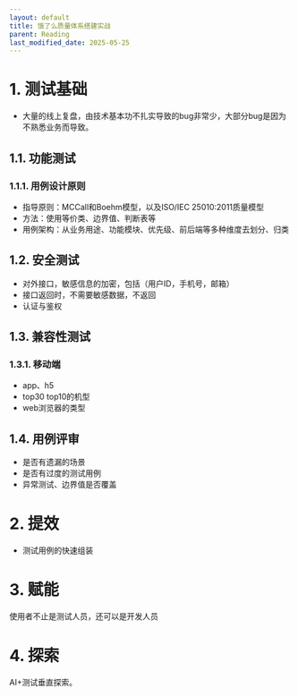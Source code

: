 ```yaml
---
layout: default
title: 饿了么质量体系搭建实战
parent: Reading
last_modified_date: 2025-05-25
---
```


# 1. 测试基础

- 大量的线上复盘，由技术基本功不扎实导致的bug非常少，大部分bug是因为不熟悉业务而导致。

## 1.1. 功能测试

### 1.1.1. 用例设计原则

- 指导原则：MCCall和Boehm模型，以及ISO/IEC 25010:2011质量模型
- 方法：使用等价类、边界值、判断表等
- 用例架构：从业务用途、功能模块、优先级、前后端等多种维度去划分、归类

## 1.2. 安全测试

- 对外接口，敏感信息的加密，包括（用户ID，手机号，邮箱）
- 接口返回时，不需要敏感数据，不返回
- 认证与鉴权

## 1.3. 兼容性测试

### 1.3.1. 移动端

- app、h5
- top30 top10的机型
- web浏览器的类型

## 1.4. 用例评审

- 是否有遗漏的场景
- 是否有过度的测试用例
- 异常测试、边界值是否覆盖

# 2. 提效
- 测试用例的快速组装
# 3. 赋能

使用者不止是测试人员，还可以是开发人员

# 4. 探索

AI+测试垂直探索。